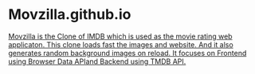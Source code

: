 # Movzilla.github.io
  [ Movzilla is the Clone of IMDB which is used as the movie rating web applicaton. 
  This clone loads fast the images and website.
  And it also generates random background images on reload.
  It focuses on Frontend using Browser Data APIand Backend using TMDB API.](https://movix-eta.vercel.app/)
